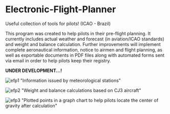 # Electronic-Flight-Planner
Useful collection of tools for pilots! (ICAO - Brazil)

This program was created to help pilots in their pre-flight planning.
It currently includes actual weather and forecast (in aviation/ICAO standards) and weight and balance calculation.
Further improvements will implement complete aeronautical information, notice to airmen and flight planning, as well as 
exportable documents in PDF files along with automated forms sent via email in order to help pilots keep their registry.

**UNDER DEVELOPMENT...!**

![efp1](https://github.com/fabioweck/Electronic-Flight-Planner/assets/115494238/e8114368-642d-4846-b2d8-9f7d98868733)
"Information issued by meteorological stations"



![efp2](https://github.com/fabioweck/Electronic-Flight-Planner/assets/115494238/1ba422f5-3e29-4a50-91d4-6a1f1dbe5dc1)
"Weight and balance calculations based on CJ3 aircraft"



![efp3](https://github.com/fabioweck/Electronic-Flight-Planner/assets/115494238/fde44fab-c18b-48f5-aa4f-3c631cbafe05)
"Plotted points in a graph chart to help pilots locate the center of gravity after calculation"
